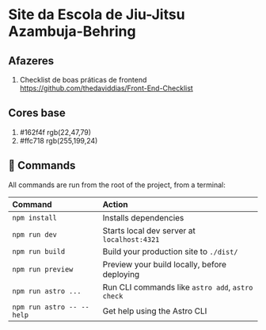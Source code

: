 # Site da Escola de Jiu-Jitsu Azambuja-Behring

## Afazeres

1. Checklist de boas práticas de frontend https://github.com/thedaviddias/Front-End-Checklist

## Cores base

1. #162f4f rgb(22,47,79)
2. #ffc718 rgb(255,199,24)

## 🧞 Commands

All commands are run from the root of the project, from a terminal:

| Command                   | Action                                           |
| :------------------------ | :----------------------------------------------- |
| `npm install`             | Installs dependencies                            |
| `npm run dev`             | Starts local dev server at `localhost:4321`      |
| `npm run build`           | Build your production site to `./dist/`          |
| `npm run preview`         | Preview your build locally, before deploying     |
| `npm run astro ...`       | Run CLI commands like `astro add`, `astro check` |
| `npm run astro -- --help` | Get help using the Astro CLI                     |
